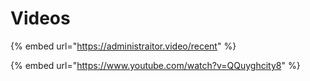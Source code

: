 # Videos

{% embed url="https://administraitor.video/recent" %}

{% embed url="https://www.youtube.com/watch?v=QQuyghcity8" %}



